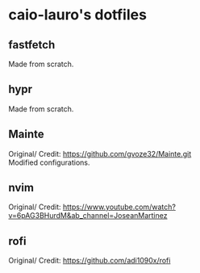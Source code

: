 # caio-lauro's dotfiles <!-- (for Laptop Acer Aspire 3 A315-24p-r06b) -->

## fastfetch

Made from scratch.

## hypr

Made from scratch.

## Mainte

Original/ Credit: https://github.com/gvoze32/Mainte.git \
Modified configurations.

## nvim

Original/ Credit: https://www.youtube.com/watch?v=6pAG3BHurdM&ab_channel=JoseanMartinez

## rofi

Original/ Credit: https://github.com/adi1090x/rofi

<!--
## Fix KDE Plasma Store
https://www.reddit.com/r/kde/comments/qq466h/system_settings_wont_open/

## Drivers for TL-WN823n
https://askubuntu.com/questions/1211157/how-do-i-get-a-tp-link-tl-wn823n-v3-wireless-adapter-working
-->

